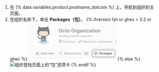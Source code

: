 1. 在 {% data variables.product.prodname_dotcom %} 上，导航到组织的主页面。
2. 在组织名称下，单击 **Packages（包）**。
  {% ifversion fpt or ghes > 3.2 or ghec %}
  ![组织登陆页面上的“包”选项卡](/assets/images/help/package-registry/org-tab-for-packages-with-overview-tab.png)
  {% else %}
  ![组织登陆页面上的“包”选项卡](/assets/images/help/package-registry/org-tab-for-packages.png)
  {% endif %}
